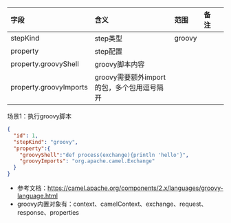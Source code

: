 | 字段   | 含义   | 范围             | 备注 |    |
|:-----|:-----|:---------------|:---|:---|
| stepKind | step类型 | groovy |    |    |
| property | step配置 |  | | |
| property.groovyShell | groovy脚本内容 | | | |
| property.groovyImports | groovy需要额外import的包，多个包用逗号隔开 | | | |


场景1：执行groovy脚本
```json
{
  "id": 1,
  "stepKind": "groovy",
  "property":{
    "groovyShell":"def process(exchange){println 'hello'}",
    "groovyImports": "org.apache.camel.Exchange"
  }
}
```

- 参考文档：https://camel.apache.org/components/2.x/languages/groovy-language.html
- groovy内置对象有：context、camelContext、exchange、request、response、properties